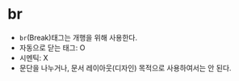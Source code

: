 # br

- `br`(Break)태그는 개행을 위해 사용한다.
- 자동으로 닫는 태그: O
- 시멘틱: X
- 문단을 나누거나, 문서 레이아웃(디자인) 목적으로 사용하여서는 안 된다.